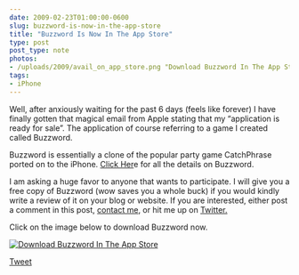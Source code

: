 ```yaml
---
date: 2009-02-23T01:00:00-0600
slug: buzzword-is-now-in-the-app-store
title: "Buzzword Is Now In The App Store"
type: post
post_type: note
photos:
- /uploads/2009/avail_on_app_store.png "Download Buzzword In The App Store"
tags:
- iPhone
---
```

Well, after anxiously waiting for the past 6 days (feels like forever) I have finally gotten that magical email from Apple stating that my “application is ready for sale”. The application of course referring to a game I created called Buzzword.


Buzzword is essentially a clone of the popular party game CatchPhrase ported on to the iPhone.  [Click Her](http://brandontreb.com/buzzword/)e for all the details on Buzzword.


I am asking a huge favor to anyone that wants to participate. I will give you a free copy of Buzzword (wow saves you a whole buck) if you would kindly write a review of it on your blog or website. If you are interested, either post a comment in this post, [contact me](http://brandontreb.com/contact-me/), or hit me up on [Twitter.](http://twitter.com/brandontreb)


Click on the image below to download Buzzword now.


[![Download Buzzword In The App Store](/uploads/2009/avail_on_app_store.png "Download Buzzword In The App Store")](http://tinyurl.com/at53fu)



[Tweet](http://twitter.com/share)


